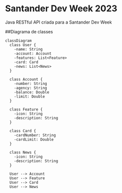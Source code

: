 # Santander Dev Week 2023

Java RESTful API criada para a Santander Dev Week

##Diagrama de classes

``` mermaid
classDiagram
  class User {
    -name: String
    -account: Account
    -features: List<Feature>
    -card: Card
    -news: List<News>
  }

  class Account {
    -number: String
    -agency: String
    -balance: Double
    -limit: Double
  }

  class Feature {
    -icon: String
    -description: String
  }

  class Card {
    -cardNumber: String
    -cardLimit: Double
  }

  class News {
    -icon: String
    -description: String
  }

  User --> Account
  User --> Feature
  User --> Card
  User --> News
```
